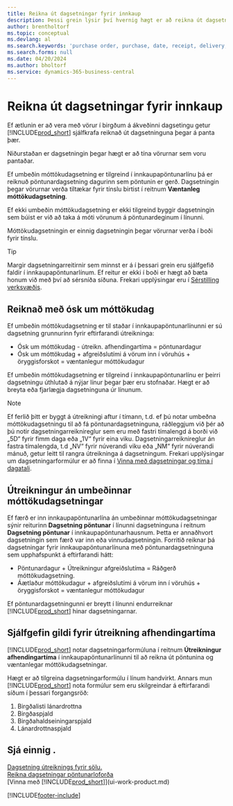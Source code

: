 ```yaml
---
title: Reikna út dagsetningar fyrir innkaup
description: Þessi grein lýsir því hvernig hægt er að reikna út dagsetningar fyrir innkaup.
author: brentholtorf
ms.topic: conceptual
ms.devlang: al
ms.search.keywords: 'purchase order, purchase, date, receipt, delivery, lead time'
ms.search.forms: null
ms.date: 04/20/2024
ms.author: bholtorf
ms.service: dynamics-365-business-central
---
```

# Reikna út dagsetningar fyrir innkaup

Ef ætlunin er að vera með vörur í birgðum á ákveðinni dagsetingu getur [!INCLUDE[prod_short](includes/prod_short.md)] sjálfkrafa reiknað út dagsetninguna þegar á panta þær. 

Niðurstaðan er dagsetningin þegar hægt er að tína vörurnar sem voru pantaðar.  

Ef umbeðin móttökudagsetning er tilgreind í innkaupapöntunarlínu þá er reiknuð pöntunardagsetning dagurinn sem pöntunin er gerð. Dagsetningin þegar vörurnar verða tiltækar fyrir tínslu birtist í reitnum **Væntanleg móttökudagsetning**.  

Ef ekki umbeðin móttökudagsetning er ekki tilgreind byggir dagsetningin sem búist er við að taka á móti vörunum á pöntunardeginum í línunni. 

Móttökudagsetningin er einnig dagsetningin þegar vörurnar verða í boði fyrir tínslu.  

> [!TIP]
> Margir dagsetningarreitirnir sem minnst er á í þessari grein eru sjálfgefið faldir í innkaupapöntunarlínum. Ef reitur er ekki í boði er hægt að bæta honum við með því að sérsníða síðuna. Frekari upplýsingar eru í [Sérstilling verksvæðis](ui-personalization-user.md).

## Reiknað með ósk um móttökudag

Ef umbeðin móttökudagsetning er til staðar í innkaupapöntunarlínunni er sú dagsetning grunnurinn fyrir eftirfarandi útreikninga:  

- Ósk um móttökudag - útreikn. afhendingartíma = pöntunardagur  
- Ósk um móttökudag + afgreiðslutími á vörum inn í vöruhús + öryggisforskot = væntanlegur móttökudagur  

Ef umbeðin móttökudagsetning er tilgreind í innkaupapöntunarlínu er þeirri dagsetningu úthlutað á nýjar línur þegar þær eru stofnaðar. Hægt er að breyta eða fjarlægja dagsetninguna úr línunum.  

> [!NOTE]
> Ef ferlið þitt er byggt á útreikningi aftur í tímann, t.d. ef þú notar umbeðna móttökudagsetningu til að fá pöntunardagsetninguna, ráðleggjum við þér að þú notir dagsetningarreiknireglur sem eru með fastri tímalengd á borði við „5D“ fyrir fimm daga eða „1V“ fyrir eina viku. Dagsetningarreiknireglur án fastra tímalengda, t.d „NV“ fyrir núverandi viku eða „NM“ fyrir núverandi mánuð, getur leitt til rangra útreikninga á dagsetningum. Frekari upplýsingar um dagsetningarformúlur er að finna í [Vinna með dagsetningar og tíma í dagatali](ui-enter-date-ranges.md).

## Útreikningur án umbeðinnar móttökudagsetningar

Ef færð er inn innkaupapöntunarlína án umbeðinnar móttökudagsetningar sýnir reiturinn **Dagsetning pöntunar** í línunni dagsetninguna í reitnum **Dagsetning pöntunar** í innkaupapöntunarhausnum. Þetta er annaðhvort dagsetningin sem færð var inn eða vinnudagsetningin. Forritið reiknar þá dagsetningar fyrir innkaupapöntunarlínuna með pöntunardagsetninguna sem upphafspunkt á eftirfarandi hátt:  

- Pöntunardagur + Útreikningur afgreiðslutíma = Ráðgerð móttökudagsetning.  
- Áætlaður móttökudagur + afgreiðslutími á vörum inn í vöruhús + öryggisforskot = væntanlegur móttökudagur  

Ef pöntunardagsetningunni er breytt í línunni endurreiknar [!INCLUDE[prod_short](includes/prod_short.md)] hinar dagsetningarnar.  

## Sjálfgefin gildi fyrir útreikning afhendingartíma

[!INCLUDE[prod_short](includes/prod_short.md)] notar dagsetningarformúluna í reitnum **Útreikningur afhendingartíma** í innkaupapöntunarlínunni til að reikna út pöntunina og væntanlegar móttökudagsetningar.  

Hægt er að tilgreina dagsetningarformúlu í línum handvirkt. Annars mun [!INCLUDE[prod_short](includes/prod_short.md)] nota formúlur sem eru skilgreindar á eftirfarandi síðum í þessari forgangsröð:

1. Birgðalisti lánardrottna
2. Birgðaspjald
3. Birgðahaldseiningarspjald
4. Lánardrottnaspjald

## Sjá einnig .

[Dagsetning útreiknings fyrir sölu.](sales-date-calculation-for-sales.md)  
[Reikna dagsetningar pöntunarloforða](sales-how-to-calculate-order-promising-dates.md)  
[Vinna með [!INCLUDE[prod_short](includes/prod_short.md)]](ui-work-product.md)  


[!INCLUDE[footer-include](includes/footer-banner.md)]
